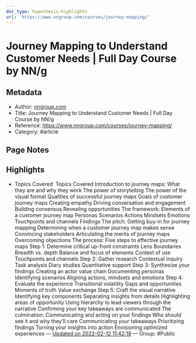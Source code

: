 ```yaml
---
doc_type: hypothesis-highlights
url: 'https://www.nngroup.com/courses/journey-mapping/'
---
```


# Journey Mapping to Understand Customer Needs | Full Day Course by NN/g

## Metadata
- Author: [nngroup.com]()
- Title: Journey Mapping to Understand Customer Needs | Full Day Course by NN/g
- Reference: https://www.nngroup.com/courses/journey-mapping/
- Category: #article

## Page Notes
## Highlights
- Topics Covered  Topics Covered Introduction to journey maps: What they are and why they work 	 		The power of storytelling 		The power of the visual format 		Qualities of successful journey maps 	 	 	Goals of customer journey maps 	 		Creating empathy 		Driving conversation and engagement 		Building consensus 		Revealing opportunities 	 	 	The framework: Elements of a customer journey map 	 		Personas 		Scenarios 		Actions 		Mindsets 		Emotions 		Touchpoints and channels 		Findings 	 	 	The pitch: Getting buy-in for journey mapping 	 		Determining when a customer journey map makes sense 		Convincing stakeholders 		Articulating the merits of journey maps 		Overcoming objections 	 	 	The process: Five steps to effective journey maps 	 		Step 1: Determine critical up-front constraints 		 			Lens 			Boundaries 			Breadth vs. depth 			Balance and focus of elements 			Context of use 			Touchpoints and channels 		 		 		Step 2: Gather research 		 			Contextual inquiry 			Task analysis 			Diary studies 			Quantitative support 		 		 		Step 3: Synthesize your findings 		 			Creating an actor value chain 			Documenting personas 			Identifying scenarios 			Aligning actions, mindsets and emotions 		 		 		Step 4: Evaluate the experience 		 			Transitional volatility 			Gaps and opportunities 			Moments of truth 			Value exchange 		 		 		Step 5: Craft the visual narrative 		 			Identifying key components 			Separating insights from details 			Highlighting areas of opportunity 			Using hierarchy to lead viewers through the narrative 			Confirming your key takeaways are communicated 		 		 	 	 	The culmination: Communicating and acting on your findings 	 		Who should see it and why they’ll care 		Communicating your takeaways 		Prioritizing findings 		Turning your insights into action 		Envisioning optimized experiences — [Updated on 2022-02-12 11:42:19](https://hyp.is/ZhKrtIutEeysERflcjoDvg/www.nngroup.com/courses/journey-mapping/) — Group: #Public



